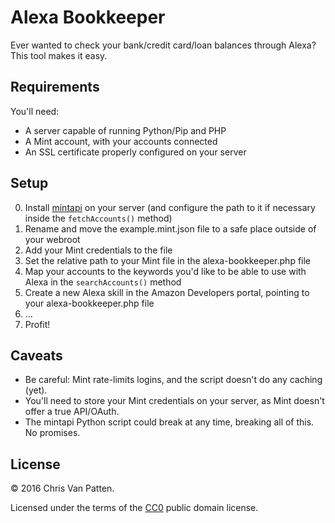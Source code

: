 # Alexa Bookkeeper

Ever wanted to check your bank/credit card/loan balances through Alexa? This tool makes it easy.

## Requirements

You'll need:

+ A server capable of running Python/Pip and PHP
+ A Mint account, with your accounts connected
+ An SSL certificate properly configured on your server

## Setup

0. Install [mintapi](https://github.com/mrooney/mintapi) on your server (and configure the path to it if necessary inside the `fetchAccounts()` method)
0. Rename and move the example.mint.json file to a safe place outside of your webroot
0. Add your Mint credentials to the file
0. Set the relative path to your Mint file in the alexa-bookkeeper.php file
0. Map your accounts to the keywords you'd like to be able to use with Alexa in the `searchAccounts()` method
0. Create a new Alexa skill in the Amazon Developers portal, pointing to your alexa-bookkeeper.php file
0. ...
0. Profit!

## Caveats

+ Be careful: Mint rate-limits logins, and the script doesn't do any caching (yet).
+ You'll need to store your Mint credentials on your server, as Mint doesn't offer a true API/OAuth.
+ The mintapi Python script could break at any time, breaking all of this. No promises.

## License

&copy; 2016 Chris Van Patten.

Licensed under the terms of the [CC0](https://creativecommons.org/publicdomain/zero/1.0/) public domain license.
